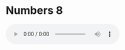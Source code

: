 # Numbers 8

<audio controls>
  <source src="https://openbible.com/audio/hays/BSB_04_Num_008_H.mp3" type="audio/mp3" />
  <a href="https://openbible.com/audio/hays/BSB_04_Num_008_H.mp3" download="https://openbible.com/audio/hays/BSB_04_Num_008_H.mp3">Download MP3 audio</a>.
</audio>

<!--@include: @/bible/translations/bsb/04_num/verses/008.md-->